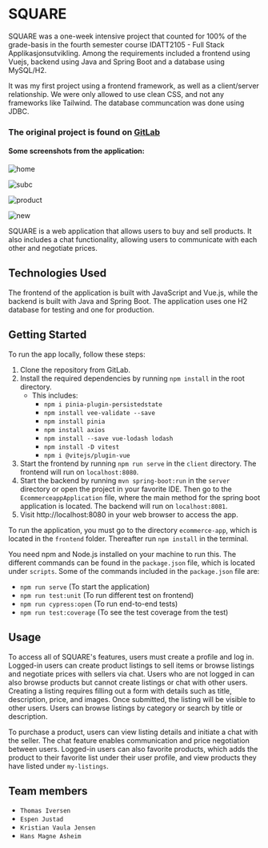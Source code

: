 # SQUARE
SQUARE was a one-week intensive project that counted for 100% of the grade-basis in the fourth semester course IDATT2105 - Full Stack Applikasjonsutvikling. Among the requirements included a frontend using Vuejs, backend using Java and Spring Boot and a database using MySQL/H2. 

It was my first project using a frontend framework, as well as a client/server relationship. We were only allowed to use clean CSS, and not any frameworks like Tailwind. The database communcation was done using JDBC. 

### The original project is found on [GitLab]([https://gitlab.stud.idi.ntnu.no/kristvje/idatt1002_2022_k1-g01.git](https://gitlab.com/HansMagneAsheim/ecommerce-app))

#### Some screenshots from the application: 

![home](https://github.com/kristianvaula/Square/main/home.png)

![subc](https://github.com/kristianvaula/Square/main/subc.png)

![product](https://github.com/kristianvaula/Square/main/product.png)

![new](https://github.com/kristianvaula/Square/main/new.png)

SQUARE is a web application that allows users to buy and sell products. It also includes a chat functionality, allowing users to communicate with each other and negotiate prices.

## Technologies Used

The frontend of the application is built with JavaScript and Vue.js, while the backend is built with Java and Spring Boot. The application uses one H2 database for testing and one for production.

## Getting Started

To run the app locally, follow these steps:

1. Clone the repository from GitLab.
2. Install the required dependencies by running `npm install` in the root directory.
    - This includes:
      - `npm i pinia-plugin-persistedstate`
      - `npm install vee-validate --save`
      - `npm install pinia`
      - `npm install axios`
      - `npm install --save vue-lodash lodash`
      - `npm install -D vitest`
      - `npm i @vitejs/plugin-vue`
3. Start the frontend by running `npm run serve` in the `client` directory. The frontend will run on `localhost:8080`.
4. Start the backend by running `mvn spring-boot:run` in the `server` directory or open the project in your favorite IDE. Then go to the `EcommerceappApplication` file, where the main method for the spring boot application is located. The backend will run on `localhost:8081`.
5. Visit http://localhost:8080 in your web browser to access the app.

To run the application, you must go to the directory `ecommerce-app`, which is located in the `frontend` folder. Thereafter run `npm install` in the terminal. 

You need npm and Node.js installed on your machine to run this. The different commands can be found in the `package.json` file, which is located under `scripts`. Some of the commands included in the `package.json` file are:

- `npm run serve` (To start the application)
- `npm run test:unit` (To run different test on frontend)
- `npm run cypress:open` (To run end-to-end tests) 
- `npm run test:coverage` (To see the test coverage from the test)

## Usage

To access all of SQUARE's features, users must create a profile and log in. Logged-in users can create product listings to sell items or browse listings and negotiate prices with sellers via chat. Users who are not logged in can also browse products but cannot create listings or chat with other users. Creating a listing requires filling out a form with details such as title, description, price, and images. Once submitted, the listing will be visible to other users. Users can browse listings by category or search by title or description.

To purchase a product, users can view listing details and initiate a chat with the seller. The chat feature enables communication and price negotiation between users. Logged-in users can also favorite products, which adds the product to their favorite list under their user profile, and view products they have listed under `my-listings`.

## Team members
- `Thomas Iversen`
- `Espen Justad`
- `Kristian Vaula Jensen`
- `Hans Magne Asheim`
